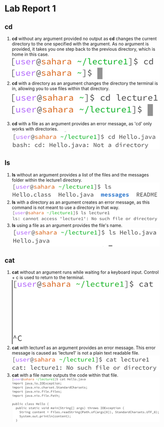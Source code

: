# Lab Report 1
## cd
1. **cd** without any argument provided no output as **cd** changes the current directory to the one specified with the argument. As no argument is provided, it takes you one step back to the previous directory, which is home in this case.    
![image](cdNoArg.png)   
  2. **cd** with a directory as an argument changes the directory the terminal is in, allowing you to use files within that directory.
  ![image](cdDirectory.png)   
  3. **cd** with a file as an argument provides an error message, as 'cd' only works with directories.
![image](cdFile.png)
## ls
1. **ls** without an argument provides a list of the files and the messages folder within the lecture1 directory.
![image](lsNoArg.png)   
2. **ls** with a directory as an argument creates an error message, as this command is not meant to use a directory in that way. 
![image](lsDirectory.png)   
3. **ls** using a file as an argument provides the file's name.
![image](lsFile.png)
## cat
1. **cat** without an argument runs while waiting for a keyboard input. Control + c is used to return to the terminal.
![image](catNoArg.png)    
2. **cat** with lecture1 as an argument provides an error message. This error message is caused as 'lecture1' is not a plain text readable file. 
![image](catDirectory.png) 
3. **cat** with a file name outputs the code within that file. 
![image](catFile.png)
